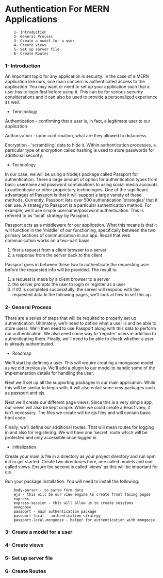 

# Authentication For MERN Applications
        1- Introduction
        2- General Process
        3- Create a model for a user
        4- Create views
        5- Set up server file
        6- Create Routes

### 1- Introduction
An important topic for any application is security. In the case of a MERN application like ours, one main concern is authenticated access to the application. You may want or need to set up your application such that a user has to login first before using it. This can be for various security considerations and it can also be used to provide a personalized experience as well.

- Terminology

Authentication - confirming that a user is, in fact, a legitimate user to our application

Authorization - upon confirmation, what are they allowed to do/access

Encryption - 'scrambling' data to hide it. Within authentication processes, a particular type of encryption called hashing is used to store passwords for additional security.

- Technology

In our case, we will be using a Nodejs package called Passport for authentication. There a large amount of option for authentication types from basic username and password combinations to using social media accounts to authenticate or other proprietary technologies. One of the significant advantages of Passport is that it will support a large variety of these methods. Currently, Passport lists over 500 authentication 'strategies' that it can use. A strategy to Passport is a particular authentication method. For example, we'll use simple username/password authentication. This is referred to as 'local' strategy by Passport.

Passport acts as a middleware for our application. What this means is that it will function in the 'middle' of our functioning, specifically between the two primary sections of communication in our app. Recall that web communication works on a two-part basis:

1. first a request from a client browser to a server
2. a response from the server back to the client

Passport goes in between these two to authenticate the requesting user before the requested info will be provided. The result is:
1.  a request is made by a client browser to a server
2.  the server prompts the user to login or register as a user
3.  if #2 is completed successfully, the server will respond with the requested data
In the following pages, we'll look at how to set this up.




### 2- General Process
There are a series of steps that will be required to properly set up authentication. Ultimately, we'll need to define what a user is and be able to store users. We'll then need to use Passport along with this data to perform our authentication. We also need some way to 'register' users in addition to authenticating them. Finally, we'll need to be able to check whether a user is already authenticated.


- Roadmap

We'll start by defining a user. This will require creating a mongoose model as we did previously. We'll add a plugin to our model to handle some of the implementation details for handling the user.

Next we'll set up all the supporting packages in our main application. While this will be similar to begin with, it will also entail some new packages such as passport and ejs.

Next we'll create our different page views. Since this is a very simple app, our views will also be kept simple. While we could create a React view, it isn't necessary. The files we create will be ejs files and will contain basic html code.

Finally, we'll define our additional routes. That will mean routes for logging in and also for registering. We will have one 'secret' route which will be protected and only accessible once logged in.


- Initialization

Create your main js file in a directory as your project directory and run npm init to get started. Create two directories here, one called models and one called views. Ensure the second is called 'views' as this will be important for ejs.

Run your package installation. You will need to install the following:
        
        body-parser - to parse form data
        ejs - this will be our view engine to create front facing pages
        express
        express-session - this will allow us to create sessions
        mongoose
        passport - main authentication package
        passport-local - authentication strategy
        passport-local-mongoose - helper for authentication with mongoose


### 3- Create a model for a user

### 4- Create views

### 5- Set up server file

### 6- Create Routes
